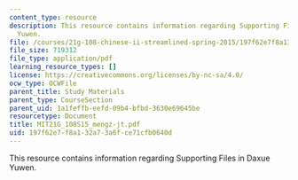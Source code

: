 ```yaml
---
content_type: resource
description: This resource contains information regarding Supporting Files in Daxue
  Yuwen.
file: /courses/21g-108-chinese-ii-streamlined-spring-2015/197f62e7f8a132a73a6fce71cfb0640d_MIT21G_108S15_mengz-jt.pdf
file_size: 719312
file_type: application/pdf
learning_resource_types: []
license: https://creativecommons.org/licenses/by-nc-sa/4.0/
ocw_type: OCWFile
parent_title: Study Materials
parent_type: CourseSection
parent_uid: 1a1feffb-eefd-09b4-bfbd-3630e69645be
resourcetype: Document
title: MIT21G_108S15_mengz-jt.pdf
uid: 197f62e7-f8a1-32a7-3a6f-ce71cfb0640d
---
```

This resource contains information regarding Supporting Files in Daxue Yuwen.